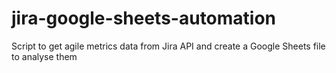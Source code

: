 # jira-google-sheets-automation
Script to get agile metrics data from Jira API and create a Google Sheets file to analyse them
